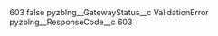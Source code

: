 <?xml version="1.0" encoding="UTF-8"?>
<CustomMetadata xmlns="http://soap.sforce.com/2006/04/metadata" xmlns:xsi="http://www.w3.org/2001/XMLSchema-instance" xmlns:xsd="http://www.w3.org/2001/XMLSchema">
    <label>603</label>
    <protected>false</protected>
    <values>
        <field>pyzblng__GatewayStatus__c</field>
        <value xsi:type="xsd:string">ValidationError</value>
    </values>
    <values>
        <field>pyzblng__ResponseCode__c</field>
        <value xsi:type="xsd:string">603</value>
    </values>
</CustomMetadata>
